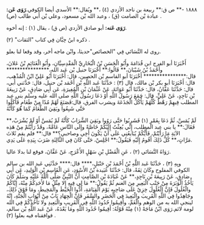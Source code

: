 ١٨٨٨ -** ص ق:** ربيعة بن ناجد الأزدي (٤) ،** ويُقال:** الأسدي أيضا الكوفي.**رَوَى عَن:** عبادة بْن الصامت (ق) ، وعبد الله بْن مسعود، وعلي بْن أَبي طالب (ص) .

**رَوَى عَنه:** أبو صادق الأزدي (ص ق) ، يقال (١) : إنه أخوه.

ذكره ابنُ حِبَّان فِي كتاب "الثقات" (٢) .

روى له النَّسَائي فِي "الخصائص"حديثا، وابْن ماجه أخر، وقد وقعا لنا بعلو.

أَخْبَرَنَا أبو الفرج ابن قُدَامَةَ وأَبُو الْحَسَنِ بْنُ الْبُخَارِيِّ الْمَقْدِسِيَّانِ، وأَبُو الْغَنَائِمِ بْنُ عَلانَ، وأَحْمَدُ بْنُ شَيْبَانَ،** قَالُوا:** أَخْبَرَنَا حنبل بْن عَبد الله،**************** قال:**************** أَخْبَرَنَا أبو القاسم بْن الحصين، قال: أَخْبَرَنَا أَبُو عَلِيِّ ابْنُ الْمُذْهِب، قال: أَخْبَرَنَا أبو بكر بْن مالك، قال (٣) : حَدَّثَنَا عَبد اللَّهِ بْن أَحْمَد بْن حنبل، قال: حَدَّثني أبي، قال: حَدَّثَنَا عَفَّانُ، قال: حَدَّثَنَا أَبُو عَوَانَةَ، عَنْ عُثْمَانَ بْنِ الْمُغِيرَةِ، عَن أَبِي صَادِقٍ، عَنْ رَبِيعَةَ بْنِ نَاجِدٍ، عَنْ عَلِيٍّ، قال: جَمَعَ رَسُولُ اللَّهِ أَوْ دَعَا رَسُولُ اللَّهِ صلى الله عليه وسلم بني عبد المطلب فِيهِمْ رَهْطٌ كُلُّهُمْ يَأْكُلُ الْجَذَعَةَ ويشرب الفرق، قال:فَصَنَعَ لَهُمْ مُدًا مِنْ طَعَامٍ فَأَكَلُوا حَتَّى شَبِعُوا وبَقِيَ الطَّعَامُ كَمَا هُوَ كَأَنَّهُ

لَمْ يُمَسَّ، ثُمَّ دَعَا بِغَمْرٍ (١) فَشَرِبُوا حَتَّى رَوُوا وبَقِيَ الشَّرَابُ كَأَنَّهُ لَمْ يُمَسَّ أَوْ لَمْ يُشْرَبْ،** فَقَالَ:** يا بني عبد المطلب، إِنِّي بُعِثْتُ إِلَيْكُمْ خَاصَّةً وإِلَى النَّاسِ عَامَّةً، وقَدْ رَأَيْتُمْ مِنْ هَذِه الآيَةِ مَا رَأَيْتُمْ، فَأَيُّكُمْ يُبَايعُنِي عَلَى أَنْ يَكُونَ أَخِي وصاحبي؟** قال:** فلم يقم ثَلاثَ مَرَّاتٍ،** كُلُّ ذَلِكَ أَقُومُ إِلَيْهِ فَيَقُولُ:** اجْلِسْ، حَتَّى كَانَ فِي الثَّالِثَةِ ضَرَبَ بِيَدِهِ عَلَى يَدِي.

رَوَاهُ النَّسَائي (٢) ، عَنِ الْفَضْلِ بْنِ سَهْلٍ الأَعْرَجِ، عَنْ عَفَّانَ، فوقع لنا بدلا عاليا.

وبِهِ (٣) ، حَدَّثَنَا عَبد اللَّهِ بْنُ أَحْمَدَ بْنِ حَنْبَلٍ،**** قال:**** حَدَّثَنِي عَبد الله بن سالم الكوفي المفلوح وكَانَ ثِقَةً، قال: حَدَّثَنَا عُبَيدة بْنُ الأَسْوَدِ، عَنِ الْقَاسِمِ بْنِ الْوَلِيدِ، عَن أَبِي صَادِقٍ، عَنْ رَبِيعَةَ بْنِ نَاجِدٍ،** عَنْ عُبَادَةَ بْنِ الصَّامِتِ أَنَّ النَّبِيَّ صَلَّى اللَّهُ عَلَيْهِ وسَلَّمَ كَانَ يَأْخُذُ الْوَبَرَةَ مِنْ جَنْبِ الْبَعِيرِ مِنَ الغنم ثُمَّ يَقُولُ:** مَا لِي فِيهِ إِلا مِثْلُ مَا لأَحَدِكُمْ مِنْهُ، إِيَّاكُمْ والْغُلُولَ فَإِنَّ الْغُلُولَ خِزِيٌ عَلَى صَاحِبِه يَوْمَ الْقِيَامَةِ، أَدُّوا الْخَيْطَ والْمَخِيطَ، ومَا فَوْقَ ذَلِكَ، وجَاهِدُوا فِي اللَّهِ الْقَرِيبَ والْبَعِيدَ فِي الْحَضَرِ والسَّفَرِ فَإِنَّ الْجِهَادِ بَابٌ مِنْ أَبْوَابِ الْجَنَّةِ، إِنَّهُ لينجي الله به من الوهم والْغَمِّ، وأَقِيمُوا حُدُودَ اللَّهِ فِي الْقَرِيبِ والْبَعِيدِ ولا تَأْخُذْكُمْ فِي الله لومة لائم.رَوَى ابْنُ مَاجَهْ (١) مِنْهُ قَوْلَهُ: أَقِيمُوا حُدُودَ اللَّهِ ومَا بَعْدَهُ، عَنْ عَبد اللَّهِ بْن سالم، فوافقناه فيه بعلوا (٢) .